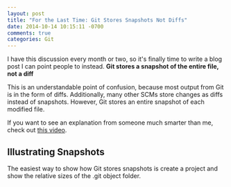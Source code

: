 ```yaml
---
layout: post
title: "For the Last Time: Git Stores Snapshots Not Diffs"
date: 2014-10-14 10:15:11 -0700
comments: true
categories: Git
---
```


I have this discussion every month or two, so it's finally time to write a blog post I can point people to instead.
**Git stores a snapshot of the entire file, not a diff**

This is an understandable point of confusion, because most output from Git is in the form of diffs.
Additionally, many other SCMs store changes as diffs instead of snapshots.
However, Git stores an entire snapshot of each modified file.

If you want to see an explanation from someone much smarter than me, check out [this video](https://www.youtube.com/watch?v=rALm7BCCY-0#t=6m28s).

Illustrating Snapshots
---

The easiest way to show how Git stores snapshots is create a project and show the relative sizes of the .git object folder.

